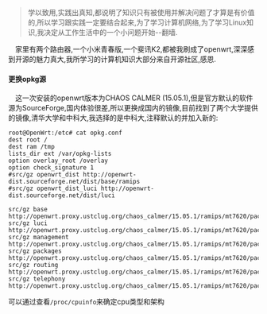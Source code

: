 > 学以致用,实践出真知,都说明了知识只有被使用并解决问题了才算是有价值的,所以学习跟实践一定要结合起来,为了学习计算机网络,为了学习Linux知识,我决定从工作生活中的一个小问题开始--翻墙.

&emsp;家里有两个路由器,一个小米青春版,一个斐讯K2,都被我刷成了openwrt,深深感到开源的魅力真大,我所学习的计算机知识大部分来自开源社区,感恩.

#### 更换opkg源
&emsp;这一次安装的openwrt版本为CHAOS CALMER (15.05.1),但是官方默认的软件源为SourceForge,国内体验很差,所以更换成国内的镜像,目前找到了两个大学提供的镜像,清华大学和中科大,我选择的是中科大,注释默认的并加入新的:

```
root@OpenWrt:/etc# cat opkg.conf
dest root /
dest ram /tmp
lists_dir ext /var/opkg-lists
option overlay_root /overlay
option check_signature 1
#src/gz openwrt_dist http://openwrt-dist.sourceforge.net/dist/base/ramips
#src/gz openwrt_dist_luci http://openwrt-dist.sourceforge.net/dist/luci

src/gz base http://openwrt.proxy.ustclug.org/chaos_calmer/15.05.1/ramips/mt7620/packages/base
src/gz luci http://openwrt.proxy.ustclug.org/chaos_calmer/15.05.1/ramips/mt7620/packages/luci
src/gz management http://openwrt.proxy.ustclug.org/chaos_calmer/15.05.1/ramips/mt7620/packages/management
src/gz packages http://openwrt.proxy.ustclug.org/chaos_calmer/15.05.1/ramips/mt7620/packages/packages
src/gz routing http://openwrt.proxy.ustclug.org/chaos_calmer/15.05.1/ramips/mt7620/packages/routing
src/gz telephony http://openwrt.proxy.ustclug.org/chaos_calmer/15.05.1/ramips/mt7620/packages/telephony

```

可以通过查看`/proc/cpuinfo`来确定cpu类型和架构
